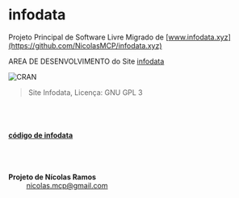 # infodata
Projeto Principal de Software Livre Migrado de [www.infodata.xyz](https://github.com/NicolasMCP/infodata.xyz)

AREA DE DESENVOLVIMENTO do Site [infodata](https://github.com/NicolasMCP/infodata)


![CRAN](https://img.shields.io/badge/%20LICENSE%20-GPL%203-blue.svg?style=for-the-badge)


> Site Infodata, Licença: GNU GPL 3

<br/>
<br/>

#### [código de infodata](https://github.com/NicolasMCP/infodata/)

<br/>
<br/>

**Projeto de Nícolas Ramos**
<br/>
&nbsp;&nbsp;&nbsp;&nbsp;&nbsp;&nbsp;&nbsp;&nbsp;&nbsp;[nicolas.mcp@gmail.com](mailto:nicolas.mcp@gmail.com)

